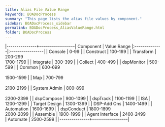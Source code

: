 ```yaml
---
title: Alias File Value Range
keywords: BOADocProcess
summary: "This page lists the alias file values by component."
sidebar: BOADocProcess_sidebar
permalink: BOADocProcess_AliasValueRange.html
folder: BOADocProcess
---
```

|---------------+------------------|
Component | Value Range
|:--------------|:-----------------|
| Console         | 0-99           |
| Construct       | 100-199        |
| Transform       | 200-299 <br/> 1700-1799      |
| Integrate       | 300-399        |
| Collect         | 400-499        |
| dspMonitor      | 500-599        |
| Common          | 600-699 <br/><br/> 1500-1599      |
| Map             | 700-799 <br/><br/> 2100-2199      |
| System Admin    | 800-899 <br/><br/> 2200-2399      |
| dspCompose      | 900-1099       |
| dspTrack        | 1100-1199      |
| ISA             | 1200-1299      |
| Target Design   | 1300-1399      |
| DSP-Add Ons     | 1400-1499      |
| Automation      | 1600-1699      |
| dspConduct      | 1800-1899 <br/> 2000-2099      |
| Assemble        | 1900-1999      |
| Agent Interface | 2400-2499     
| Automate        | 2500-2599      |
|---------------+------------------|
